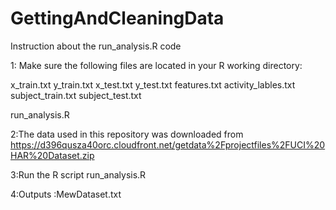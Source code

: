GettingAndCleaningData
======================
Instruction about the run_analysis.R code


1: Make sure the following files are located in your R working directory:

x_train.txt
y_train.txt
x_test.txt
y_test.txt
features.txt
activity_lables.txt
subject_train.txt
subject_test.txt

run_analysis.R

2:The data used  in this repository was downloaded from https://d396qusza40orc.cloudfront.net/getdata%2Fprojectfiles%2FUCI%20HAR%20Dataset.zip 

3:Run the R script run_analysis.R

4:Outputs :MewDataset.txt
